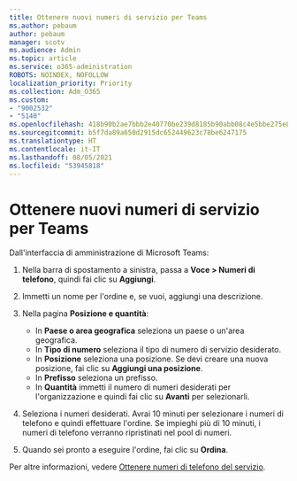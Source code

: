 ```yaml
---
title: Ottenere nuovi numeri di servizio per Teams
ms.author: pebaum
author: pebaum
manager: scotv
ms.audience: Admin
ms.topic: article
ms.service: o365-administration
ROBOTS: NOINDEX, NOFOLLOW
localization_priority: Priority
ms.collection: Adm_O365
ms.custom:
- "9002532"
- "5140"
ms.openlocfilehash: 418b90b2ae7bbb2e40770be239d8185b90abb08c4e5bbe275e80f64966e97413
ms.sourcegitcommit: b5f7da89a650d2915dc652449623c78be6247175
ms.translationtype: HT
ms.contentlocale: it-IT
ms.lasthandoff: 08/05/2021
ms.locfileid: "53945818"
---
```

# <a name="get-new-service-numbers-for-teams"></a>Ottenere nuovi numeri di servizio per Teams

Dall'interfaccia di amministrazione di Microsoft Teams:

1. Nella barra di spostamento a sinistra, passa a **Voce > Numeri di telefono**, quindi fai clic su **Aggiungi**.
2. Immetti un nome per l'ordine e, se vuoi, aggiungi una descrizione.
3. Nella pagina **Posizione e quantità**:

    - In **Paese o area geografica** seleziona un paese o un'area geografica.
    - In **Tipo di numero** seleziona il tipo di numero di servizio desiderato.
    - In **Posizione** seleziona una posizione. Se devi creare una nuova posizione, fai clic su **Aggiungi una posizione**.
    - In **Prefisso** seleziona un prefisso.
    - In **Quantità** immetti il numero di numeri desiderati per l'organizzazione e quindi fai clic su **Avanti** per selezionarli.
    
4. Seleziona i numeri desiderati. Avrai 10 minuti per selezionare i numeri di telefono e quindi effettuare l'ordine. Se impieghi più di 10 minuti, i numeri di telefono verranno ripristinati nel pool di numeri.
5. Quando sei pronto a eseguire l'ordine, fai clic su **Ordina**.

Per altre informazioni, vedere [Ottenere numeri di telefono del servizio](https://docs.microsoft.com/microsoftteams/getting-service-phone-numbers).

